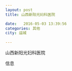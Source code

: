 ```yaml
--- 
layout: post 
title: 山西新阳光妇科医院

date:   2016-05-03 13:39:56 
categories: 其他  
city: 运城
  
--- 
```

   
山西新阳光妇科医院

信息

